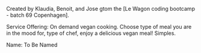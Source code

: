 Created by Klaudia, Benoit, and Jose gtom the [Le Wagon coding bootcamp - batch 69 Copenhagen].

Service Offering:
On demand vegan cooking. Choose type of meal you are in the mood for, type of chef, enjoy a delicious vegan meal! Simples. 

Name: To Be Named




